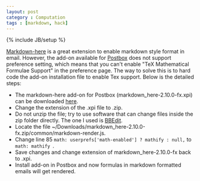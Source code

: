 ```yaml
---
layout: post
category : Computation
tags : [markdown, hack]
---
```

{% include JB/setup %}


[Markdown-here](http://markdown-here.com) is a great extension to enable markdown style format in email. However, the add-on available for [Postbox](http://www.postbox-inc.com) does not support preference setting, which means that you can't enable "TeX Mathematical Formulae Support" in the preference page. The way to solve this is to hard code the add-on installation file to enable Tex support. Below is the detailed steps:

* The markdown-here add-on for Postbox (markdown_here-2.10.0-fx.xpi) can be downloaded [here](https://addons.mozilla.org/en-US/thunderbird/addon/markdown-here/). 
* Change the extension of the .xpi file to .zip.
* Do not unzip the file; try to use software that can change files inside the zip folder directly. The one I used is [BBEdit](http://www.barebones.com/products/bbedit/). 
* Locate the file ~/Downloads/markdown_here-2.10.0-fx.zip/common/markdown-render.js.
* Change line 85 ```math: userprefs['math-enabled'] ? mathify : null,``` to ```math: mathify ```.
* Save changes and change extension of markdown_here-2.10.0-fx back to .xpi. 
* Install add-on in Postbox and now formulas in markdown formatted emails will get rendered. 
